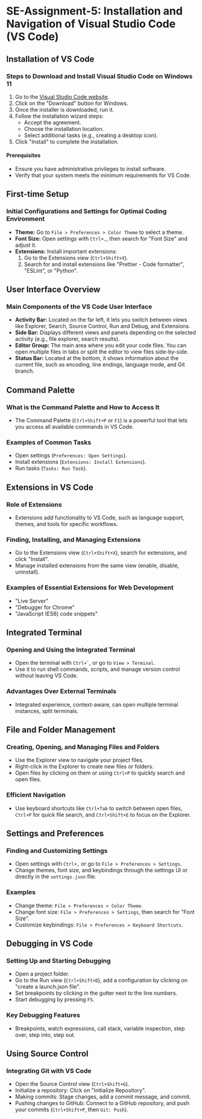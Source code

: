 # SE-Assignment-5: Installation and Navigation of Visual Studio Code (VS Code)

## Installation of VS Code

### Steps to Download and Install Visual Studio Code on Windows 11

1. Go to the [Visual Studio Code website](https://code.visualstudio.com/).
2. Click on the "Download" button for Windows.
3. Once the installer is downloaded, run it.
4. Follow the installation wizard steps:
   - Accept the agreement.
   - Choose the installation location.
   - Select additional tasks (e.g., creating a desktop icon).
5. Click "Install" to complete the installation.

#### Prerequisites
- Ensure you have administrative privileges to install software.
- Verify that your system meets the minimum requirements for VS Code.

## First-time Setup

### Initial Configurations and Settings for Optimal Coding Environment

- **Theme:** Go to `File > Preferences > Color Theme` to select a theme.
- **Font Size:** Open settings with `Ctrl+,`, then search for "Font Size" and adjust it.
- **Extensions:** Install important extensions:
  1. Go to the Extensions view (`Ctrl+Shift+X`).
  2. Search for and install extensions like "Prettier - Code formatter", "ESLint", or "Python".

## User Interface Overview

### Main Components of the VS Code User Interface

- **Activity Bar:** Located on the far left, it lets you switch between views like Explorer, Search, Source Control, Run and Debug, and Extensions.
- **Side Bar:** Displays different views and panels depending on the selected activity (e.g., file explorer, search results).
- **Editor Group:** The main area where you edit your code files. You can open multiple files in tabs or split the editor to view files side-by-side.
- **Status Bar:** Located at the bottom, it shows information about the current file, such as encoding, line endings, language mode, and Git branch.

## Command Palette

### What is the Command Palette and How to Access It

- The Command Palette (`Ctrl+Shift+P` or `F1`) is a powerful tool that lets you access all available commands in VS Code.

### Examples of Common Tasks

- Open settings (`Preferences: Open Settings`).
- Install extensions (`Extensions: Install Extensions`).
- Run tasks (`Tasks: Run Task`).

## Extensions in VS Code

### Role of Extensions

- Extensions add functionality to VS Code, such as language support, themes, and tools for specific workflows.

### Finding, Installing, and Managing Extensions

- Go to the Extensions view (`Ctrl+Shift+X`), search for extensions, and click "Install".
- Manage installed extensions from the same view (enable, disable, uninstall).

### Examples of Essential Extensions for Web Development

- "Live Server"
- "Debugger for Chrome"
- "JavaScript (ES6) code snippets"

## Integrated Terminal

### Opening and Using the Integrated Terminal

- Open the terminal with `` Ctrl+` ``, or go to `View > Terminal`.
- Use it to run shell commands, scripts, and manage version control without leaving VS Code.

### Advantages Over External Terminals

- Integrated experience, context-aware, can open multiple terminal instances, split terminals.

## File and Folder Management

### Creating, Opening, and Managing Files and Folders

- Use the Explorer view to navigate your project files.
- Right-click in the Explorer to create new files or folders.
- Open files by clicking on them or using `Ctrl+P` to quickly search and open files.

### Efficient Navigation

- Use keyboard shortcuts like `Ctrl+Tab` to switch between open files, `Ctrl+P` for quick file search, and `Ctrl+Shift+E` to focus on the Explorer.

## Settings and Preferences

### Finding and Customizing Settings

- Open settings with `Ctrl+,` or go to `File > Preferences > Settings`.
- Change themes, font size, and keybindings through the settings UI or directly in the `settings.json` file.

### Examples

- Change theme: `File > Preferences > Color Theme`.
- Change font size: `File > Preferences > Settings`, then search for "Font Size".
- Customize keybindings: `File > Preferences > Keyboard Shortcuts`.

## Debugging in VS Code

### Setting Up and Starting Debugging

- Open a project folder.
- Go to the Run view (`Ctrl+Shift+D`), add a configuration by clicking on "create a launch.json file".
- Set breakpoints by clicking in the gutter next to the line numbers.
- Start debugging by pressing `F5`.

### Key Debugging Features

- Breakpoints, watch expressions, call stack, variable inspection, step over, step into, step out.

## Using Source Control

### Integrating Git with VS Code

- Open the Source Control view (`Ctrl+Shift+G`).
- Initialize a repository: Click on "Initialize Repository".
- Making commits: Stage changes, add a commit message, and commit.
- Pushing changes to GitHub: Connect to a GitHub repository, and push your commits (`Ctrl+Shift+P`, then `Git: Push`).

